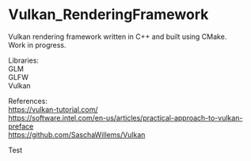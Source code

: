 # Vulkan_RenderingFramework  

Vulkan rendering framework written in C++ and built using CMake.  
Work in progress.  
  
Libraries:  
GLM  
GLFW  
Vulkan  
  
References:  
https://vulkan-tutorial.com/  
https://software.intel.com/en-us/articles/practical-approach-to-vulkan-preface  
https://github.com/SaschaWillems/Vulkan  

Test
